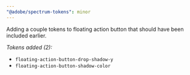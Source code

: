```yaml
---
"@adobe/spectrum-tokens": minor
---
```


Adding a couple tokens to floating action button that should have been included earlier.

*Tokens added (2):*
  - `floating-action-button-drop-shadow-y`
  - `floating-action-button-shadow-color`
